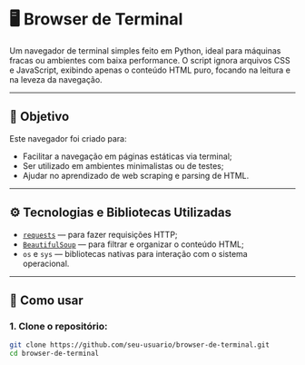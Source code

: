 # 🖥️ Browser de Terminal

Um navegador de terminal simples feito em Python, ideal para máquinas fracas ou ambientes com baixa performance. O script ignora arquivos CSS e JavaScript, exibindo apenas o conteúdo HTML puro, focando na leitura e na leveza da navegação.

---

## 📌 Objetivo

Este navegador foi criado para:
- Facilitar a navegação em páginas estáticas via terminal;
- Ser utilizado em ambientes minimalistas ou de testes;
- Ajudar no aprendizado de web scraping e parsing de HTML.

---

## ⚙️ Tecnologias e Bibliotecas Utilizadas

- [`requests`](https://pypi.org/project/requests/) — para fazer requisições HTTP;
- [`BeautifulSoup`](https://pypi.org/project/beautifulsoup4/) — para filtrar e organizar o conteúdo HTML;
- `os` e `sys` — bibliotecas nativas para interação com o sistema operacional.

---

## 🚀 Como usar

### 1. Clone o repositório:

```bash
git clone https://github.com/seu-usuario/browser-de-terminal.git
cd browser-de-terminal
